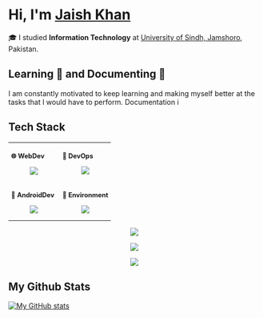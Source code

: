 
# Hi, I'm [Jaish Khan]() 

🎓 I studied **Information Technology** at [University of Sindh, Jamshoro](https://usindh.edu.pk/), Pakistan.



## Learning 🧠 and Documenting 📃

I am constantly motivated to keep learning and making myself better at the tasks that I would have to perform. Documentation i

## Tech Stack

<div class="table-devenvironment">
  <table style="font-size: 11px">
    <tr>
  <td valign="top" width="50%">

### 🌐 WebDev

<p align="center">
	<img src="https://skillicons.dev/icons?i=html,css,js,ts,react,tailwind,nodejs,express,nextjs,astro,postgres,mongodb,redis,wasm,rust,threejs&perline=4"
</p>

  </td>
  <td valign="top" width="50%">

### 🔗 DevOps

<p align="center">
	<img src="https://skillicons.dev/icons?i=git,github,githubactions,gitlab,docker,kubernetes,grafana,prometheus,ansible,terraform,aws,cloudflare,gcp,azure,netlify,vercel&perline=4"
</p>

  </td>
  </tr>
  <tr>
  <td valign="top" width="50%">

### 📱 AndroidDev

<p align="center">
	<img src="https://skillicons.dev/icons?i=androidstudio,kotlin,ktor,java,gradle,sqlite,dart,flutter&perline=4"
</p>

  </td>
  <td valign="top" width="50%">

### 🐧 Environment

<p align="center">
	<img src="https://skillicons.dev/icons?i=linux,windows,vscode,vim,python,nginx,bash,powershell&perline=4"
</p>

  </td>
  </tr>
  
  </table>
</div>

<p align="center">
	<img src="https://skillicons.dev/icons?i=c,cpp,cs,php,go,lua,zig">
</p>

<p align="center">
	<img src="https://skillicons.dev/icons?i=django,flask,dotnet,laravel,htmx,alpinejs,svelte">
</p>

<p align="center">
	<img src="https://skillicons.dev/icons?i=ps,ai,figma,blender,godot,gtk">
</p>


## My Github Stats

[![My GitHub stats](https://github-readme-stats.vercel.app/api?username=maybejaishkhan)](https://github.com/maybejaishkhan/github-readme-stats)
